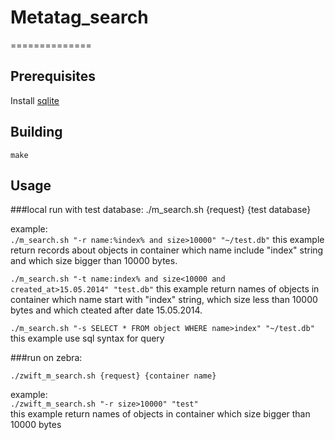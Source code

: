 # Metatag_search
==============

## Prerequisites

Install 
[sqlite](https://github.com/zerovm/zerovm-ports/blob/master/sqlite/README.md)

## Building

	make

## Usage



###local run with test database:
	./m_search.sh {request} {test database}

example:	
`./m_search.sh "-r name:%index% and size>10000" "~/test.db"`
this example return records about objects in container which name include "index" string and which size bigger than 10000 bytes.

`./m_search.sh "-t name:index% and size<10000 and created_at>15.05.2014" "test.db"`	
this example return names of objects in container which name start with "index" string, which size less than 10000 bytes and which cteated after date 15.05.2014.

`./m_search.sh "-s SELECT * FROM object WHERE name>index" "~/test.db"`	
this example use sql syntax for query

###run on zebra:

	./zwift_m_search.sh {request} {container name} 

example:	
`./zwift_m_search.sh "-r size>10000" "test"`	
this example return names of objects in container which size bigger than 10000 bytes

